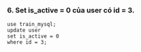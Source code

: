 ### 6. Set is_active = 0 của user có id = 3.
```mysql
use train_mysql;
update user
set is_active = 0
where id = 3;
```
